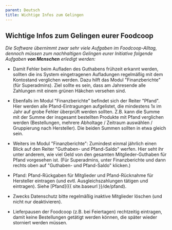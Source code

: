 ```yaml
---
parent: Deutsch
title: Wichtige Infos zum Gelingen
---
```


## Wichtige Infos zum Gelingen eurer Foodcoop

*Die Software übernimmt zwar sehr viele Aufgaben im Foodcoop-Alltag, dennoch müssen zum nachhaltigen Gelingen eurer Initiative folgende Aufgaben **von Menschen** erledigt werden:*

* Damit Fehler beim Aufladen des Guthabens frühzeit erkannt werden, sollten die ins System eingetragenen Aufladungen regelmäßig mit dem Kontostand verglichen werden. Dazu hilft das Modul "Finanzberichte" (für Superadmins). Ziel sollte es sein, dass am Jahresende alle Zahlungen mit einem grünen Häkchen versehen sind.

* Ebenfalls im Modul "Finanzberichte" befindet sich der Reiter "Pfand". Hier werden alle Pfand-Eintragungen aufgelistet, die mindestens 1x im Jahr auf grobe Fehler überprüft werden sollten. Z.B. kann die Summe mit der Summe der insgesamt bestellten Produkte mit Pfand verglichen werden (Bestellungen, mehrere Abholtage / Zeitraum auswählen / Gruppierung nach Hersteller). Die beiden Summen sollten in etwa gleich sein. 

* Weiters im Modul "Finanzberichte": Zumindest einmal jährlich einen Blick auf den Reiter "Guthaben- und Pfand-Saldo" werfen. Hier seht ihr unter anderem, wie viel Geld von den gesamten Mitglieder-Guthaben für Pfand vorgesehen ist. (Für Superadmins, unter Finanzberichte und dann rechts oben auf "Guthaben- und Pfand-Saldo" klicken.)

* Pfand: Pfand-Rückgaben für Mitglieder und Pfand-Rücknahme für Hersteller eintragen (und evtl. Ausgleichszahlungen tätigen und eintragen). Siehe [Pfand]({{ site.baseurl }}/de/pfand).

* Zwecks Datenschutz bitte regelmäßig inaktive Mitglieder löschen (und nicht nur deaktivieren).

* Lieferpausen der Foodcoop (z.B. bei Feiertagen) rechtzeitig eintragen, damit keine Bestellungen getätigt werden können, die später wieder storniert werden müssen.